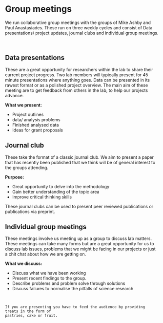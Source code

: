 # Group meetings

We run collaborative group meetings with the groups of Mike Ashby and Paul Anastasiades. These run on three weekly cycles and 
consist of Data presentations/ project updates, journal clubs and individual group meetings.

&nbsp;

## Data presentations 

These are a great opportunity for researchers within the lab to share their current project progress. Two lab members will typically present for 45 minute presentations
where anything goes. Data can be presented in its rawest format or as a polished project overview. The main aim of these
meeting are to get feedback from others in the lab, to help our projects advance.
 
**What we present:**
- Project outlines  
- data/ analysis problems 
- Finished analysed data
- Ideas for grant proposals


## Journal club

These take the format of a classic journal club. We aim to present a paper that has recently been published that we think
will be of general interest to the groups attending. 

**Purpose:**
- Great opportunity to delve into the methodology 
- Gain better understanding of the topic area
- Improve critical thinking skills

These journal clubs can be used to present peer reviewed publications or publications via preprint.


## Individual group meetings

These meetings involve us meeting up as a group to discuss lab matters. These meetings can take many forms but are a great opportunity 
for us to discuss lab issues, problems that we might be facing in our projects or just a chit chat about how we are getting on. 

**What we discuss:**
- Discuss what we have been working 
- Present recent findings to the group.
- Describe problems and problem solve through solutions 
- Discuss failures to normalise the pitfalls of science research

&nbsp;

```{admonition} The unwritten rule
If you are presenting you have to feed the audience by providing treats in the form of 
pastries, cake or fruit.  
```
